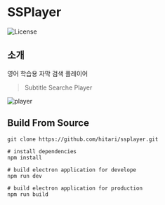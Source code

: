 # SSPlayer
![License](http://img.shields.io/badge/License-MIT-green.svg?style=flat)


## 소개
영어 학습용 자막 검색 플레이어
>Subtitle Searche Player

![player](https://i.imgur.com/joTpSgU.jpg)


## Build From Source
``` 
git clone https://github.com/hitari/ssplayer.git

# install dependencies
npm install

# build electron application for develope
npm run dev

# build electron application for production
npm run build

```